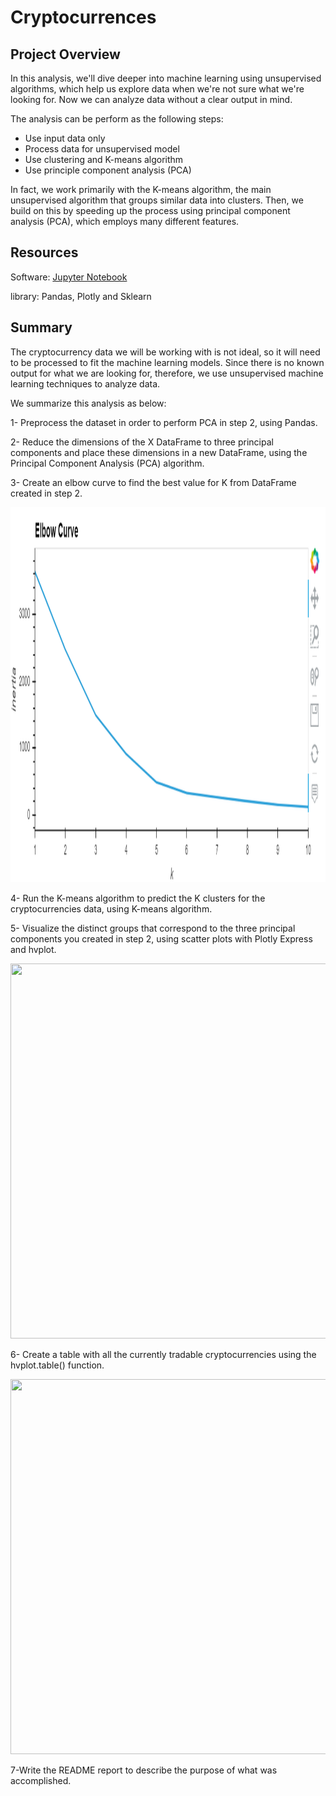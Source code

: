 # Cryptocurrences

## Project Overview
In this analysis, we'll dive deeper into machine learning using unsupervised algorithms, which help us explore data when we're not sure what we're looking for. Now we can analyze data without a clear output in mind. 

The analysis can be perform as the following steps: 
 - Use input data only
 - Process data for unsupervised model
 - Use clustering and K-means algorithm
 - Use principle component analysis (PCA)
 
In fact, we work primarily with the K-means algorithm, the main unsupervised algorithm that groups similar data into clusters. Then, we build on this by speeding up the process using principal component analysis (PCA), which employs many different features.

## Resources
Software: [Jupyter Notebook](https://www.anaconda.com/products/individual)

library: Pandas, Plotly and Sklearn

## Summary
The cryptocurrency data we will be working with is not ideal, so it will need to be processed to fit the machine learning models. Since there is no known output for what we are looking for, therefore, we use unsupervised machine learning techniques to analyze data. 

We summarize this analysis as below:

1- Preprocess the dataset in order to perform PCA in step 2, using Pandas.

2- Reduce the dimensions of the X DataFrame to three principal components and place these dimensions in a new DataFrame,  using the Principal Component Analysis (PCA) algorithm.

3- Create an elbow curve to find the best value for K from  DataFrame created in step 2.





<img src="https://github.com/halmasieh/Cryptocurrences/blob/main/Resources/Elbow.PNG" width="700" height="600"/>





4- Run the K-means algorithm to predict the K clusters for the cryptocurrencies data, using K-means algorithm.

5- Visualize the distinct groups that correspond to the three principal components you created in step 2, using scatter plots with Plotly Express and hvplot.





<img src="" width="700" height="600"/>






6- Create a table with all the currently tradable cryptocurrencies using the hvplot.table() function.





<img src="" width="700" height="600"/>






7-Write the README report to describe the purpose of what was accomplished.
